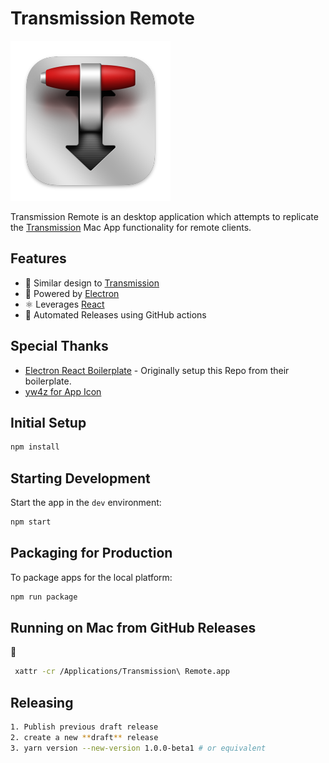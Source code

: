 # Transmission Remote

<img src="./assets/icon.png">

Transmission Remote is an desktop application which attempts to replicate the [Transmission](https://transmissionbt.com/) Mac App functionality for remote clients.

## Features

- 🎨 Similar design to [Transmission](https://transmissionbt.com/)
- 🪫 Powered by [Electron](https://www.electronjs.org/)
- ⚛ Leverages [React](https://reactjs.org/)
- 🎹 Automated Releases using GitHub actions

## Special Thanks

- [Electron React Boilerplate](https://github.com/electron-react-boilerplate/electron-react-boilerplate) - Originally setup this Repo from their boilerplate.
- [yw4z for App Icon](https://dribbble.com/shots/13960981-Transmission-Big-Sur-Style-App-Icon)

## Initial Setup

```bash
npm install
```

## Starting Development

Start the app in the `dev` environment:

```bash
npm start
```

## Packaging for Production

To package apps for the local platform:

```bash
npm run package
```

## Running on Mac from GitHub Releases

🤮

```bash
 xattr -cr /Applications/Transmission\ Remote.app
```

## Releasing

```bash
1. Publish previous draft release
2. create a new **draft** release
3. yarn version --new-version 1.0.0-beta1 # or equivalent
```
